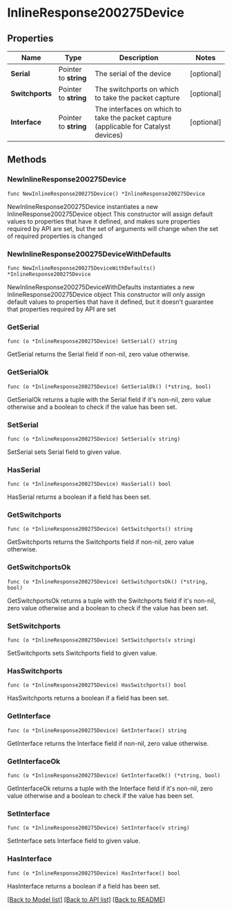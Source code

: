 # InlineResponse200275Device

## Properties

Name | Type | Description | Notes
------------ | ------------- | ------------- | -------------
**Serial** | Pointer to **string** | The serial of the device | [optional] 
**Switchports** | Pointer to **string** | The switchports on which to take the packet capture | [optional] 
**Interface** | Pointer to **string** | The interfaces on which to take the packet capture (applicable for Catalyst devices) | [optional] 

## Methods

### NewInlineResponse200275Device

`func NewInlineResponse200275Device() *InlineResponse200275Device`

NewInlineResponse200275Device instantiates a new InlineResponse200275Device object
This constructor will assign default values to properties that have it defined,
and makes sure properties required by API are set, but the set of arguments
will change when the set of required properties is changed

### NewInlineResponse200275DeviceWithDefaults

`func NewInlineResponse200275DeviceWithDefaults() *InlineResponse200275Device`

NewInlineResponse200275DeviceWithDefaults instantiates a new InlineResponse200275Device object
This constructor will only assign default values to properties that have it defined,
but it doesn't guarantee that properties required by API are set

### GetSerial

`func (o *InlineResponse200275Device) GetSerial() string`

GetSerial returns the Serial field if non-nil, zero value otherwise.

### GetSerialOk

`func (o *InlineResponse200275Device) GetSerialOk() (*string, bool)`

GetSerialOk returns a tuple with the Serial field if it's non-nil, zero value otherwise
and a boolean to check if the value has been set.

### SetSerial

`func (o *InlineResponse200275Device) SetSerial(v string)`

SetSerial sets Serial field to given value.

### HasSerial

`func (o *InlineResponse200275Device) HasSerial() bool`

HasSerial returns a boolean if a field has been set.

### GetSwitchports

`func (o *InlineResponse200275Device) GetSwitchports() string`

GetSwitchports returns the Switchports field if non-nil, zero value otherwise.

### GetSwitchportsOk

`func (o *InlineResponse200275Device) GetSwitchportsOk() (*string, bool)`

GetSwitchportsOk returns a tuple with the Switchports field if it's non-nil, zero value otherwise
and a boolean to check if the value has been set.

### SetSwitchports

`func (o *InlineResponse200275Device) SetSwitchports(v string)`

SetSwitchports sets Switchports field to given value.

### HasSwitchports

`func (o *InlineResponse200275Device) HasSwitchports() bool`

HasSwitchports returns a boolean if a field has been set.

### GetInterface

`func (o *InlineResponse200275Device) GetInterface() string`

GetInterface returns the Interface field if non-nil, zero value otherwise.

### GetInterfaceOk

`func (o *InlineResponse200275Device) GetInterfaceOk() (*string, bool)`

GetInterfaceOk returns a tuple with the Interface field if it's non-nil, zero value otherwise
and a boolean to check if the value has been set.

### SetInterface

`func (o *InlineResponse200275Device) SetInterface(v string)`

SetInterface sets Interface field to given value.

### HasInterface

`func (o *InlineResponse200275Device) HasInterface() bool`

HasInterface returns a boolean if a field has been set.


[[Back to Model list]](../README.md#documentation-for-models) [[Back to API list]](../README.md#documentation-for-api-endpoints) [[Back to README]](../README.md)


